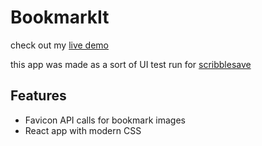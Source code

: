 # BookmarkIt
check out my [live demo](Bookmarkit.site)

this app was made as a sort of UI test run for [scribblesave](https://scribblesave.com)

## Features
* Favicon API calls for bookmark images
* React app with modern CSS
